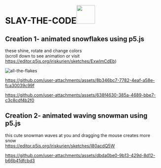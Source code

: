 # SLAY-THE-CODE<img src="https://cdn3.emoji.gg/emojis/41356-grinchornament.png" width="60"/>  
## Creation 1- animated snowflakes using p5.js
these shine, rotate and change colors </br> 
(scroll down to see animation or visit https://editor.p5js.org/iriskurien/sketches/ExwlmCdEb) </br>

![all-the-flakes](https://github.com/user-attachments/assets/fd3d7766-25bf-42bd-a76b-b49731b43bdb)

https://github.com/user-attachments/assets/8b346bc7-7782-4eaf-a58e-fca30039c99f

https://github.com/user-attachments/assets/638f4630-385a-4689-bbe7-c3c8cdf4b2f0

## Creation 2- animated waving snowman using p5.js
this cute snowman waves at you and dragging the mouse creates more snow </br>
https://editor.p5js.org/iriskurien/sketches/I80acdQ5W

https://github.com/user-attachments/assets/dbda0be0-9b13-429d-8d12-b66b41dfcbd3

